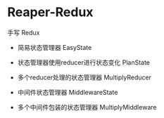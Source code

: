 # Reaper-Redux
手写 Redux

- 简易状态管理器 EasyState

- 状态管理器使用reducer进行状态变化 PlanState

- 多个reducer处理的状态管理器 MultiplyReducer

- 中间件状态管理器 MiddlewareState

- 多个中间件包装的状态管理器 MultiplyMiddleware


